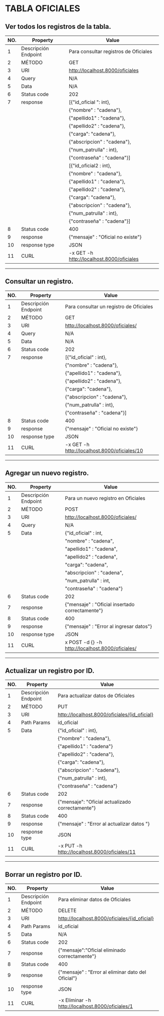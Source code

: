 # TABLA OFICIALES

## Ver todos los registros de la tabla.

|   NO.| Property                        |Value                                       |
|------|---------------------------------|--------------------------------------------|
| 1    |Descripción Endpoint             |Para consultar registros de Oficiales       |
| 2    |MÉTODO                           |GET                                         |
| 3    |URI                              |http://localhost.8000/oficiales             |
| 4    |Query                            |N/A                                         |
| 5    |Data                             |N/A                                         |
| 6    |Status code                      |202                                         |
| 7    |response                         |[{"id_oficial ": int},                      |
|      |                                 |        {"nombre" : "cadena"},              |
|      |                                 |      {"apellido1" : "cadena"},             |
|      |                                 |        {"apellido2" : "cadena"},           |
|      |                                 |        {"carga": "cadena"},                |
|      |                                 |        {"abscripcion" : "cadena"},         |
|      |                                 |        {"num_patrulla" : int},             |
|      |                                 |        {"contraseña" : "cadena"}]          |
|      |                                 |[{"id_oficial2 : int},                      |
|      |                                 |        {"nombre" : "cadena"},              |
|      |                                 |      {"apellido1" : "cadena"},             |
|      |                                 |        {"apellido2" : "cadena"},           |
|      |                                 |        {"carga": "cadena"},                |
|      |                                 |        {"abscripcion" : "cadena"},         |
|      |                                 |        {"num_patrulla" : int},             |
|      |                                 |        {"contraseña" : "cadena"}]          |
| 8    |Status code                      |400                                         |
| 9    |response                         |{"mensaje" : "Oficial no existe"}           |
| 10   |response type                    |JSON                                        |
| 11   |CURL                             |-x GET -h http://localhost.8000/oficiales   |


------------------------------------------------------------------------------------------------------------------------

## Consultar un registro.
|   NO.| Property                        |Value                                       |
|------|---------------------------------|--------------------------------------------|
| 1    |Descripción Endpoint             |Para consultar un registro de Oficiales     |
| 2    |MÉTODO                           |GET                                         |
| 3    |URI                              |http://localhost.8000/oficiales/            |
| 4    |Query                            |N/A                                         |
| 5    |Data                             |N/A                                         |
| 6    |Status code                      |202                                         |
| 7    |response                         |[{"id_oficial" : int},                    |
|      |                                 |        {"nombre" : "cadena"},              |
|      |                                 |      {"apellido1" : "cadena"},             |   
|      |                                 |        {"apellido2" : "cadena"},           |
|      |                                 |        {"carga": "cadena"},                |
|      |                                 |        {"abscripcion" : "cadena"},         |
|      |                                 |        {"num_patrulla" : int},             | 
|      |                                 |        {"contraseña" : "cadena"}]          |
| 8    |Status code                      |400                                         |
| 9    |response                         |{"mensaje" : "Oficial no existe"}           |
| 10   |response type                    |JSON                                        |
| 11   |CURL                             |-x GET -h http://localhost.8000/oficiales/10|


----------------------------------------------------------------------------------------------
## Agregar un nuevo registro.


|   NO.| Property                        |Value                                           |
|------|---------------------------------|------------------------------------------------|
| 1    |Descripción Endpoint             |Para un nuevo registro en Oficiales             |
| 2    |MÉTODO                           |POST                                            |
| 3    |URI                              |http://localhost.8000/oficiales/                |
| 4    |Query                            |N/A                                             |
| 5    |Data                             |{"id_oficial" : int,                            |
|      |                                 |    "nombre" : "cadena",                        |
|      |                                 |    "apellido1" : "cadena",                     |    
|      |                                 |    "apellido2" : "cadena",                     |
|      |                                 |    "carga": "cadena",                          |
|      |                                 |    "abscripcion" : "cadena",                   |
|      |                                 |    "num_patrulla" : int,                       |
|      |                                 |    "contraseña" : "cadena"}                    |
| 6    |Status code                      |202                                             |
| 7    |response                         |{"mensaje" : "Oficial insertado correctamente"} |
| 8    |Status code                      |400                                             |
| 9    |response                         |{"mensaje" : "Error al ingresar datos"}         |
| 10   |response type                    |JSON                                            |
| 11   |CURL                             |x POST -d {} -h http://localhost.8000/oficiales/|

----------------------------------------------------------------------------------------------
## Actualizar un registro por ID.

|   NO.| Property                        |Value                                           |
|------|---------------------------------|------------------------------------------------|
| 1    |Descripción Endpoint             |Para actualizar datos de Oficiales              |
| 2    |MÉTODO                           |PUT                                             |
| 3    |URI                              |http://localhost.8000/oficiales/{id_oficial}    |
| 4    |Path Params                      |id_oficial                                     |
| 5    |Data                             |{"id_oficial" : int},                         |
|      |                                 |   {"nombre" : "cadena"},                       |
|      |                                 |   {"apellido1" : "cadena"}                     |    
|      |                                 |   {"apellido2" : "cadena"},                    |
|      |                                 |   {"carga": "cadena"},                         |
|      |                                 |   {"abscripcion" : "cadena"},                  |
|      |                                 |   {"num_patrulla" : int},                      |
|      |                                 |   {"contraseña" : "cadena"}                    |
| 6    |Status code                      |202                                             |
| 7    |response                         |{"mensaje": "Oficial actualizado correctamente"}|
| 8    |Status code                      |400                                             |
| 9    |response                         |{"mensaje" : "Error al actualizar datos "}      |
| 10   |response type                    |JSON                                            |
| 11   |CURL                             |-x PUT -h http://localhost.8000/oficiales/11    |

----------------------------------------------------------------------------------------------------------
## Borrar un registro por ID.

|   NO.| Property                        |Value                                             |
|------|---------------------------------|--------------------------------------------      |
| 1    |Descripción Endpoint             |Para eliminar datos de Oficiales                  |
| 2    |MÉTODO                           |DELETE                                            |
| 3    |URI                              |http://localhost.8000/oficiales/{id_oficial}      |
| 4    |Path Params                      |id_oficial                                        |
| 5    |Data                             |N/A                                               |
| 6    |Status code                      |202                                               |
| 7    |response                         |{"mensaje":"Oficial eliminado correctamente"}     |
| 8    |Status code                      |400                                               |
| 9    |response                         |{"mensaje" : "Error al eliminar dato del Oficial"}|
| 10   |response type                    |JSON                                              |
| 11   |CURL                             |-x Eliminar -h http://localhost.8000/oficiales/1  |
